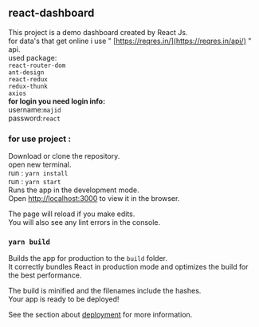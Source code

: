 ## react-dashboard 
This project is a demo dashboard created by React Js.\
for data's that get online i use " [https://reqres.in/](https://reqres.in/api/) " api.\
used package:\
`react-router-dom`\
`ant-design`\
`react-redux`\
`redux-thunk`\
`axios`\
**for login you need login info:**\
username:`majid`\
password:`react` 

### for use project : 

Download or clone the repository.\
open new terminal.\
run : `yarn install`\
run : `yarn start`\
Runs the app in the development mode.\
Open [http://localhost:3000](http://localhost:3000) to view it in the browser.

The page will reload if you make edits.\
You will also see any lint errors in the console.

### `yarn build`

Builds the app for production to the `build` folder.\
It correctly bundles React in production mode and optimizes the build for the best performance.

The build is minified and the filenames include the hashes.\
Your app is ready to be deployed!

See the section about [deployment](https://facebook.github.io/create-react-app/docs/deployment) for more information.
